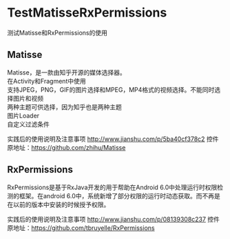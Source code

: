 # TestMatisseRxPermissions
测试Matisse和RxPermissions的使用  

## Matisse
Matisse，是一款由知乎开源的媒体选择器。  
在Activity和Fragment中使用  
支持JPEG，PNG，GIF的图片选择和MPEG，MP4格式的视频选择。不能同时选择图片和视频  
两种主题可供选择，因为知乎也是两种主题  
图片Loader  
自定义过滤条件  

实践后的使用说明及注意事项  http://www.jianshu.com/p/5ba40cf378c2
控件原地址：https://github.com/zhihu/Matisse 

## RxPermissions
RxPermissions是基于RxJava开发的用于帮助在Android 6.0中处理运行时权限检测的框架。在android 6.0中，系统新增了部分权限的运行时动态获取。而不再是在以前的版本中安装的时候授予权限。

实践后的使用说明及注意事项 http://www.jianshu.com/p/08139308c237
控件原地址：https://github.com/tbruyelle/RxPermissions 
